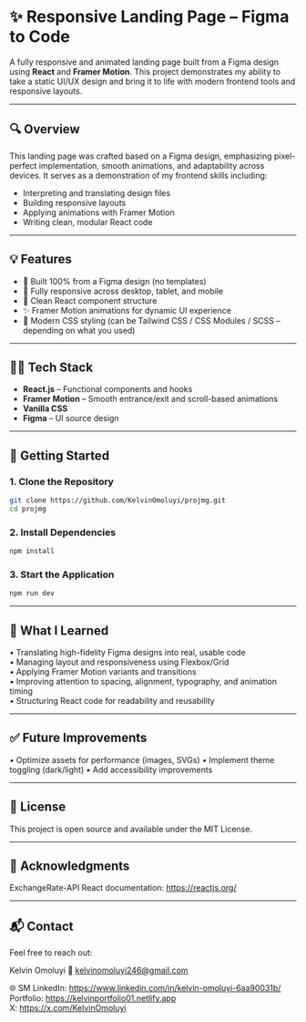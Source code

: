 # ✨ Responsive Landing Page – Figma to Code

A fully responsive and animated landing page built from a Figma design using **React** and **Framer Motion**. This project demonstrates my ability to take a static UI/UX design and bring it to life with modern frontend tools and responsive layouts.

---

## 🔍 Overview

This landing page was crafted based on a Figma design, emphasizing pixel-perfect implementation, smooth animations, and adaptability across devices. It serves as a demonstration of my frontend skills including:

- Interpreting and translating design files
- Building responsive layouts
- Applying animations with Framer Motion
- Writing clean, modular React code

---

## 💡 Features

- 🎨 Built 100% from a Figma design (no templates)
- 📱 Fully responsive across desktop, tablet, and mobile
- 🧩 Clean React component structure
- ✨ Framer Motion animations for dynamic UI experience
- 🌈 Modern CSS styling (can be Tailwind CSS / CSS Modules / SCSS – depending on what you used)

---

## 🧑‍💻 Tech Stack

- **React.js** – Functional components and hooks
- **Framer Motion** – Smooth entrance/exit and scroll-based animations
- **Vanilla CSS**
- **Figma** – UI source design

---

## 🚀 Getting Started

### 1. Clone the Repository

```bash
git clone https://github.com/KelvinOmoluyi/projmg.git
cd projmg
```
### 2. Install Dependencies
```bash
npm install
```

### 3. Start the Application
```bash
npm run dev
```
---

## 🧠 What I Learned

• Translating high-fidelity Figma designs into real, usable code <br>
• Managing layout and responsiveness using Flexbox/Grid <br>
• Applying Framer Motion variants and transitions <br>
• Improving attention to spacing, alignment, typography, and animation timing <br>
• Structuring React code for readability and reusability <br>

---

## ✅ Future Improvements

• Optimize assets for performance (images, SVGs)
• Implement theme toggling (dark/light)
• Add accessibility improvements

---

## 📄 License

This project is open source and available under the MIT License.

---

## 🙌 Acknowledgments

ExchangeRate-API
React documentation: https://reactjs.org/

---

## 📬 Contact
Feel free to reach out:

Kelvin Omoluyi
📧 kelvinomoluyi246@gmail.com

🌐 SM
LinkedIn: https://www.linkedin.com/in/kelvin-omoluyi-6aa90031b/ <br>
Portfolio: https://kelvinportfolio01.netlify.app <br>
X: https://x.com/KelvinOmoluyi <br>
